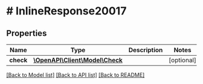 # # InlineResponse20017

## Properties

Name | Type | Description | Notes
------------ | ------------- | ------------- | -------------
**check** | [**\OpenAPI\Client\Model\Check**](Check.md) |  | [optional]

[[Back to Model list]](../../README.md#models) [[Back to API list]](../../README.md#endpoints) [[Back to README]](../../README.md)
